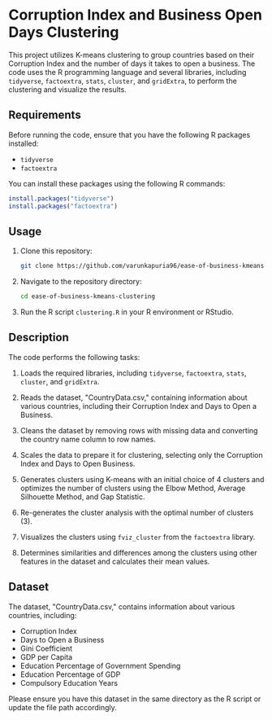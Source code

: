# Corruption Index and Business Open Days Clustering

This project utilizes K-means clustering to group countries based on their Corruption Index and the number of days it takes to open a business. The code uses the R programming language and several libraries, including `tidyverse`, `factoextra`, `stats`, `cluster`, and `gridExtra`, to perform the clustering and visualize the results.

## Requirements

Before running the code, ensure that you have the following R packages installed:

- `tidyverse`
- `factoextra`

You can install these packages using the following R commands:

```R
install.packages("tidyverse")
install.packages("factoextra")
```

## Usage

1. Clone this repository:

   ```bash
   git clone https://github.com/varunkapuria96/ease-of-business-kmeans-clustering.git
   ```

2. Navigate to the repository directory:

   ```bash
   cd ease-of-business-kmeans-clustering
   ```

3. Run the R script `clustering.R` in your R environment or RStudio.

## Description

The code performs the following tasks:

1. Loads the required libraries, including `tidyverse`, `factoextra`, `stats`, `cluster`, and `gridExtra`.

2. Reads the dataset, "CountryData.csv," containing information about various countries, including their Corruption Index and Days to Open a Business.

3. Cleans the dataset by removing rows with missing data and converting the country name column to row names.

4. Scales the data to prepare it for clustering, selecting only the Corruption Index and Days to Open Business.

5. Generates clusters using K-means with an initial choice of 4 clusters and optimizes the number of clusters using the Elbow Method, Average Silhouette Method, and Gap Statistic.

6. Re-generates the cluster analysis with the optimal number of clusters (3).

7. Visualizes the clusters using `fviz_cluster` from the `factoextra` library.

8. Determines similarities and differences among the clusters using other features in the dataset and calculates their mean values.

## Dataset

The dataset, "CountryData.csv," contains information about various countries, including:

- Corruption Index
- Days to Open a Business
- Gini Coefficient
- GDP per Capita
- Education Percentage of Government Spending
- Education Percentage of GDP
- Compulsory Education Years

Please ensure you have this dataset in the same directory as the R script or update the file path accordingly.